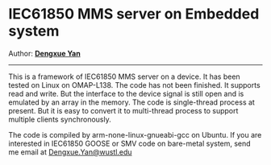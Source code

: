 # IEC61850 MMS server on Embedded system
Author: **[Dengxue Yan](https://sites.google.com/site/ydengxue/)**
****

This is a framework of IEC61850 MMS server on a device. It has been tested on Linux on OMAP-L138. The code has not been finished. It supports read and write. But the interface to the device signal is still open and is emulated by an array in the memory. The code is single-thread process at present. But it is easy to convert it to multi-thread process to support multiple clients synchronously.
 
The code is compiled by arm-none-linux-gnueabi-gcc on Ubuntu. If you are interested in IEC61850 GOOSE or SMV code on bare-metal system, send me email at Dengxue.Yan@wustl.edu

